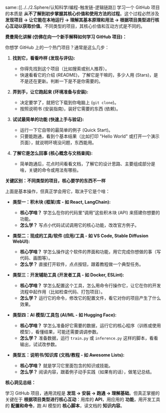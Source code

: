 same::[[../../2.Sphere/认知科学/编程-触发链-逻辑链路]]
学习一个 GitHub 项目的本质是 **从不了解到初步掌握其核心价值和使用方法的过程**。这个过程必然涉及 **发现项目 -> 让它能在本地运行 -> 理解其基本原理和用法 -> 根据项目类型进行核心互动以获取价值**。不同类型的项目，其核心价值和互动方式是不同的。

**费曼简化讲解 (仿佛在向一个新手解释如何学习 GitHub 项目)：**

你想学 GitHub 上的一个热门项目？通常是这么几步：

1.  **找到它，看看咋样 (发现与评估):**
    *   你得先找到这个项目（比如搜索或别人推荐）。
    *   快速看看它的介绍 (README)，了解它是干嘛的，多少人用 (Stars)，是不是还在更新。判断一下是不是你需要的。

2.  **弄到手，让它跑起来 (环境准备与安装):**
    *   决定要学了，就把它下载到你电脑上 (`git clone`)。
    *   按照说明书 (安装指南)，装好它需要的东西 (依赖)。

3.  **试试最简单的功能 (快速上手与验证):**
    *   运行一下它自带的最简单的例子 (Quick Start)。
    *   只要能跑通，看到个基本结果（比如打印 "Hello World" 或打开一个演示页面），就说明环境没问题，东西能用。

4.  **了解它是怎么回事 (核心概念与文档查阅):**
    *   简单跑通后，花点时间看看文档，了解它的设计思路、主要组成部分是啥，关键的命令或用法有哪些。

**关键区别：不同类型的项目，核心要学的东西不一样**

上面是基本操作，但真正学会用它，取决于它是个啥：

*   **类型一：积木块 (框架/库 - 如 React, LangChain):**
    *   **核心学啥？** 学怎么在你的代码里“调用”这些积木块 (API) 来搭建你想要的功能。
    *   **怎么学？** 写点小代码试试调用它的核心功能，改改官方例子。

*   **类型二：现成的工具/软件 (应用/工具 - 如 VS Code, Stable Diffusion WebUI):**
    *   **核心学啥？** 学怎么操作这个软件的界面和功能，用它完成你想做的事（写代码、画图等）。
    *   **怎么学？** 直接打开软件，点点按钮，跟着教程做一个典型任务。

*   **类型三：开发辅助工具 (开发者工具 - 如 Docker, ESLint):**
    *   **核心学啥？** 学怎么配置这个工具，怎么用命令行操作它，让它在你的开发流程中起作用（比如检查代码、打包项目）。
    *   **怎么学？** 运行它的命令，修改它的配置文件，看它对你的项目产生了什么效果。

*   **类型四：AI 模型/工具包 (AI/ML - 如 Hugging Face):**
    *   **核心学啥？** 学怎么准备好它需要的数据，运行它的核心程序（训练或使用模型），看懂结果，可能还需要调调参数。
    *   **怎么学？** 准备数据，运行 `train.py` 或 `inference.py` 这样的脚本，看看输出，试试改参数。

*   **类型五：说明书/知识库 (文档/教程 - 如 Awesome Lists):**
    *   **核心学啥？** 就是学习它里面包含的知识或技能。
    *   **怎么学？** 阅读内容，跟着例子动手实践（如果有的话），做笔记总结。

**核心洞见总结：**

学习 GitHub 项目，通用流程是 **发现 -> 安装 -> 跑通 -> 理解基础**。但真正掌握的关键在于 **根据项目类型进行核心互动**：用库的 **API**，用应用的 **功能**，用开发工具的 **配置和命令**，跑 AI 模型的 **核心脚本**，读文档的 **知识内容**。
